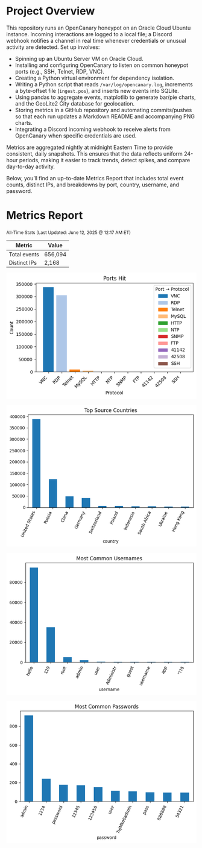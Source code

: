 # Project Overview

This repository runs an OpenCanary honeypot on an Oracle Cloud Ubuntu instance.
Incoming interactions are logged to a local file; a Discord webhook notifies a channel
in real time whenever credentials or unusual activity are detected. 
Set up involves:

- Spinning up an Ubuntu Server VM on Oracle Cloud.
- Installing and configuring OpenCanary to listen on common honeypot ports (e.g., SSH, Telnet, RDP, VNC).
- Creating a Python virtual environment for dependency isolation.
- Writing a Python script that reads `/var/log/opencanary.log`, increments a byte‐offset file (`ingest.pos`), and inserts new events into SQLite.
- Using pandas to aggregate events, matplotlib to generate bar/pie charts, and the GeoLite2 City database for geolocation.
- Storing metrics in a GitHub repository and automating commits/pushes so that each run updates a Markdown README and accompanying PNG charts.
- Integrating a Discord incoming webhook to receive alerts from OpenCanary when specific credentials are used.

Metrics are aggregated nightly at midnight Eastern Time to provide consistent, daily snapshots.
This ensures that the data reflects uniform 24-hour periods, making it easier to track trends, detect spikes, and compare day-to-day activity.

Below, you’ll find an up-to-date Metrics Report that includes total event counts,
distinct IPs, and breakdowns by port, country, username, and password.

# Metrics Report

<small>All-Time Stats (Last Updated: June 12, 2025 @ 12:17 AM ET)</small>

| Metric         | Value |
|----------------|-------|
| Total events   | 656,094 |
| Distinct IPs   | 2,168 |

![Ports](ports_bar.png)

![Countries](countries_bar.png)

![Usernames](usernames_bar.png)

![Passwords](passwords_bar.png)
